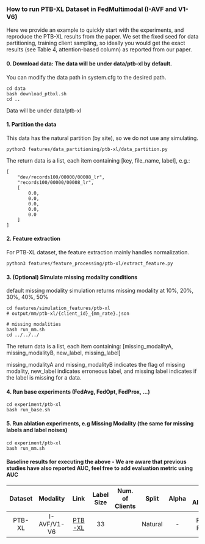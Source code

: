 
### How to run PTB-XL Dataset in FedMultimodal (I-AVF and V1-V6)
Here we provide an example to quickly start with the experiments, and reproduce the PTB-XL results from the paper. We set the fixed seed for data partitioning, training client sampling, so ideally you would get the exact results (see Table 4, attention-based column) as reported from our paper.


#### 0. Download data: The data will be under data/ptb-xl by default. 

You can modify the data path in system.cfg to the desired path.

```
cd data
bash download_ptbxl.sh
cd ..
```

Data will be under data/ptb-xl

#### 1. Partition the data

This data has the natural partition (by site), so we do not use any simulating.

```
python3 features/data_partitioning/ptb-xl/data_partition.py
```

The return data is a list, each item containing [key, file_name, label], e.g.:

```
[
    "dev/records100/00000/00008_lr",
    "records100/00000/00008_lr",
    [
        0.0,
        0.0,
        0.0,
        0.0,
        0.0
    ]
]
```

#### 2. Feature extraction

For PTB-XL dataset, the feature extraction mainly handles normalization.

```
python3 features/feature_processing/ptb-xl/extract_feature.py
```


#### 3. (Optional) Simulate missing modality conditions

default missing modality simulation returns missing modality at 10%, 20%, 30%, 40%, 50%

```
cd features/simulation_features/ptb-xl
# output/mm/ptb-xl/{client_id}_{mm_rate}.json

# missing modalities
bash run_mm.sh
cd ../../../
```
The return data is a list, each item containing:
[missing_modalityA, missing_modalityB, new_label, missing_label]

missing_modalityA and missing_modalityB indicates the flag of missing modality, new_label indicates erroneous label, and missing label indicates if the label is missing for a data.

#### 4. Run base experiments (FedAvg, FedOpt, FedProx, ...)
```
cd experiment/ptb-xl
bash run_base.sh
```

#### 5. Run ablation experiments, e.g Missing Modality (the same for missing labels and label noises)
```
cd experiment/ptb-xl
bash run_mm.sh
```

#### Baseline results for executing the above - We are aware that previous studies have also reported AUC, feel free to add evaluation metric using AUC
Dataset | Modality | Link | Label Size | Num. of Clients | Split | Alpha | FL Algorithm | Macro-F1 (Federated) | Learning Rate | Global Epoch |
|:---:|:---:|:---:|:---:|:---:|:---:|:---:|:---:|:---:| :---:| :---:|
PTB-XL | I-AVF/V1-V6 | [PTB-XL](https://physionet.org/content/ptb-xl/1.0.3/) | 33 |  | Natural | - |  FedAvg <br> FedOpt | 61.88% <br> 62.42% | 0.05 | 200 |


